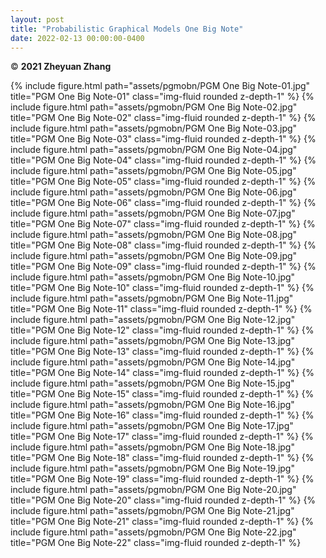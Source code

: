 ```yaml
---
layout: post
title: "Probabilistic Graphical Models One Big Note"
date: 2022-02-13 00:00:00-0400
---
```

&copy; **2021 Zheyuan Zhang**

{% include figure.html path="assets/pgmobn/PGM One Big Note-01.jpg" title="PGM One Big Note-01" class="img-fluid rounded z-depth-1" %}
{% include figure.html path="assets/pgmobn/PGM One Big Note-02.jpg" title="PGM One Big Note-02" class="img-fluid rounded z-depth-1" %}
{% include figure.html path="assets/pgmobn/PGM One Big Note-03.jpg" title="PGM One Big Note-03" class="img-fluid rounded z-depth-1" %}
{% include figure.html path="assets/pgmobn/PGM One Big Note-04.jpg" title="PGM One Big Note-04" class="img-fluid rounded z-depth-1" %}
{% include figure.html path="assets/pgmobn/PGM One Big Note-05.jpg" title="PGM One Big Note-05" class="img-fluid rounded z-depth-1" %}
{% include figure.html path="assets/pgmobn/PGM One Big Note-06.jpg" title="PGM One Big Note-06" class="img-fluid rounded z-depth-1" %}
{% include figure.html path="assets/pgmobn/PGM One Big Note-07.jpg" title="PGM One Big Note-07" class="img-fluid rounded z-depth-1" %}
{% include figure.html path="assets/pgmobn/PGM One Big Note-08.jpg" title="PGM One Big Note-08" class="img-fluid rounded z-depth-1" %}
{% include figure.html path="assets/pgmobn/PGM One Big Note-09.jpg" title="PGM One Big Note-09" class="img-fluid rounded z-depth-1" %}
{% include figure.html path="assets/pgmobn/PGM One Big Note-10.jpg" title="PGM One Big Note-10" class="img-fluid rounded z-depth-1" %}
{% include figure.html path="assets/pgmobn/PGM One Big Note-11.jpg" title="PGM One Big Note-11" class="img-fluid rounded z-depth-1" %}
{% include figure.html path="assets/pgmobn/PGM One Big Note-12.jpg" title="PGM One Big Note-12" class="img-fluid rounded z-depth-1" %}
{% include figure.html path="assets/pgmobn/PGM One Big Note-13.jpg" title="PGM One Big Note-13" class="img-fluid rounded z-depth-1" %}
{% include figure.html path="assets/pgmobn/PGM One Big Note-14.jpg" title="PGM One Big Note-14" class="img-fluid rounded z-depth-1" %}
{% include figure.html path="assets/pgmobn/PGM One Big Note-15.jpg" title="PGM One Big Note-15" class="img-fluid rounded z-depth-1" %}
{% include figure.html path="assets/pgmobn/PGM One Big Note-16.jpg" title="PGM One Big Note-16" class="img-fluid rounded z-depth-1" %}
{% include figure.html path="assets/pgmobn/PGM One Big Note-17.jpg" title="PGM One Big Note-17" class="img-fluid rounded z-depth-1" %}
{% include figure.html path="assets/pgmobn/PGM One Big Note-18.jpg" title="PGM One Big Note-18" class="img-fluid rounded z-depth-1" %}
{% include figure.html path="assets/pgmobn/PGM One Big Note-19.jpg" title="PGM One Big Note-19" class="img-fluid rounded z-depth-1" %}
{% include figure.html path="assets/pgmobn/PGM One Big Note-20.jpg" title="PGM One Big Note-20" class="img-fluid rounded z-depth-1" %}
{% include figure.html path="assets/pgmobn/PGM One Big Note-21.jpg" title="PGM One Big Note-21" class="img-fluid rounded z-depth-1" %}
{% include figure.html path="assets/pgmobn/PGM One Big Note-22.jpg" title="PGM One Big Note-22" class="img-fluid rounded z-depth-1" %}
